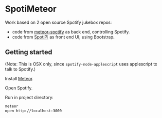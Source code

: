 SpotiMeteor
===

Work based on 2 open source Spotify jukebox repos:

* code from [meteor-spotify](https://github.com/alanshaw/meteor-spotify) as back end, controlling Spotify.
* code from [SpotiPI](https://github.com/abartow/SpotiPI) as front end UI, using Bootstrap.

Getting started
---
(Note: This is OSX only, since `spotify-node-applescript` uses applescript to talk to Spotify.)

Install [Meteor](http://meteor.com).

Open Spotify.

Run in project directory:

```sh
meteor
open http://localhost:3000
```